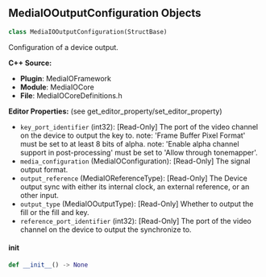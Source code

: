 ## MediaIOOutputConfiguration Objects

```python
class MediaIOOutputConfiguration(StructBase)
```

Configuration of a device output.

**C++ Source:**

- **Plugin**: MediaIOFramework
- **Module**: MediaIOCore
- **File**: MediaIOCoreDefinitions.h

**Editor Properties:** (see get_editor_property/set_editor_property)

- ``key_port_identifier`` (int32):  [Read-Only] The port of the video channel on the device to output the key to.
  note: 'Frame Buffer Pixel Format' must be set to at least 8 bits of alpha.
  note: 'Enable alpha channel support in post-processing' must be set to 'Allow through tonemapper'.
- ``media_configuration`` (MediaIOConfiguration):  [Read-Only] The signal output format.
- ``output_reference`` (MediaIOReferenceType):  [Read-Only] The Device output sync with either its internal clock, an external reference, or an other input.
- ``output_type`` (MediaIOOutputType):  [Read-Only] Whether to output the fill or the fill and key.
- ``reference_port_identifier`` (int32):  [Read-Only] The port of the video channel on the device to output the synchronize to.

<a id="unreal.MediaIOOutputConfiguration.__init__"></a>

#### __init__

```python
def __init__() -> None
```

<a id="unreal.AvaRundownMacroKeyBinding"></a>